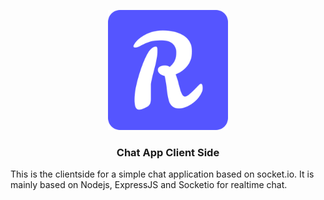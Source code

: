<p align='center'><a href='https://rs-chat-app.netlify.app' target="_blank" rel="noopener noreferrer">
<img src='https://github.com/adiada/react-socketio-chat-app-client/raw/master/public/chatlogo.png' /> </a>
</p>




<strong>
<h3 style='text-align:center'>
Chat App Client Side
</h3>
</strong>




 This is the clientside for a simple chat application based on socket.io. It is mainly based on Nodejs, ExpressJS and Socketio for realtime chat.